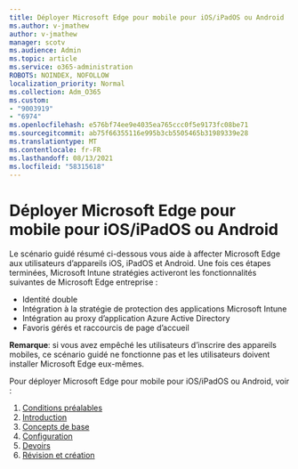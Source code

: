 ```yaml
---
title: Déployer Microsoft Edge pour mobile pour iOS/iPadOS ou Android
ms.author: v-jmathew
author: v-jmathew
manager: scotv
ms.audience: Admin
ms.topic: article
ms.service: o365-administration
ROBOTS: NOINDEX, NOFOLLOW
localization_priority: Normal
ms.collection: Adm_O365
ms.custom:
- "9003919"
- "6974"
ms.openlocfilehash: e576bf74ee9e4035ea765ccc0f5e9173fc08be71
ms.sourcegitcommit: ab75f66355116e995b3cb5505465b31989339e28
ms.translationtype: MT
ms.contentlocale: fr-FR
ms.lasthandoff: 08/13/2021
ms.locfileid: "58315618"
---
```

# <a name="deploy-microsoft-edge-for-mobile-for-iosipados-or-android"></a>Déployer Microsoft Edge pour mobile pour iOS/iPadOS ou Android

Le scénario guidé résumé ci-dessous vous aide à affecter Microsoft Edge aux utilisateurs d’appareils iOS, iPadOS et Android. Une fois ces étapes terminées, Microsoft Intune stratégies activeront les fonctionnalités suivantes de Microsoft Edge entreprise :

- Identité double
- Intégration à la stratégie de protection des applications Microsoft Intune
- Intégration au proxy d’application Azure Active Directory
- Favoris gérés et raccourcis de page d’accueil

**Remarque**: si vous avez empêché les utilisateurs d’inscrire des appareils mobiles, ce scénario guidé ne fonctionne pas et les utilisateurs doivent installer Microsoft Edge eux-mêmes.

Pour déployer Microsoft Edge pour mobile pour iOS/iPadOS ou Android, voir :

1. [Conditions préalables](https://go.microsoft.com/fwlink/?linkid=2133027)
2. [Introduction](https://go.microsoft.com/fwlink/?linkid=2133520)
3. [Concepts de base](https://go.microsoft.com/fwlink/?linkid=2133421)
4. [Configuration](https://go.microsoft.com/fwlink/?linkid=2133521)
5. [Devoirs](https://go.microsoft.com/fwlink/?linkid=2132869)
6. [Révision et création](https://go.microsoft.com/fwlink/?linkid=2133522)
